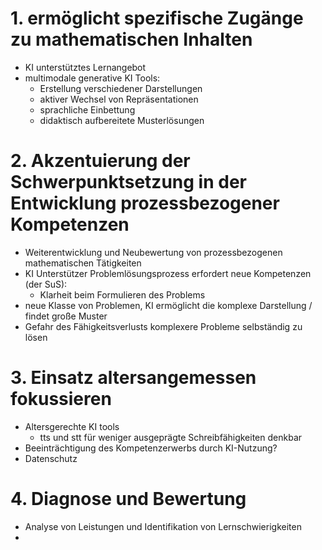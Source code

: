 # 1. ermöglicht spezifische Zugänge zu mathematischen Inhalten
- KI unterstütztes Lernangebot
- multimodale generative KI Tools:
	- Erstellung verschiedener Darstellungen
	- aktiver Wechsel von Repräsentationen
	- sprachliche Einbettung
	- didaktisch aufbereitete Musterlösungen

# 2. Akzentuierung der Schwerpunktsetzung in der Entwicklung prozessbezogener Kompetenzen
- Weiterentwicklung und Neubewertung von prozessbezogenen mathematischen Tätigkeiten
- KI Unterstützer Problemlösungsprozess erfordert neue Kompetenzen (der SuS):
	- Klarheit beim Formulieren des Problems
- neue Klasse von Problemen, KI ermöglicht die komplexe Darstellung / findet große Muster
- Gefahr des Fähigkeitsverlusts komplexere Probleme selbständig zu lösen

# 3. Einsatz altersangemessen fokussieren
- Altersgerechte KI tools
	- tts und stt für weniger ausgeprägte Schreibfähigkeiten denkbar
- Beeinträchtigung des Kompetenzerwerbs durch KI-Nutzung?
- Datenschutz

# 4. Diagnose und Bewertung
- Analyse von Leistungen und Identifikation von Lernschwierigkeiten
- 